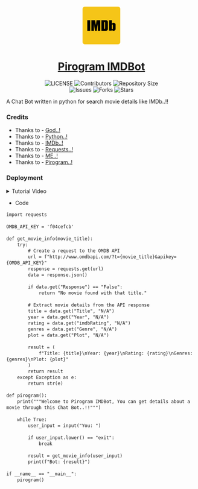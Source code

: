 <p align="center">
<img style="width:100px; height:100px;" src="IMDb Logo.png" alt="Pirogram-IMDBot Logo">
</p>

<h1 align="center">
<a href="https://github.com/MAXPy-IND/MAX-IMDBot">Pirogram IMDBot</a>
</h1>

<p align="center">
    <img src="https://img.shields.io/github/license/MAXPy-IND/Pirogram-IMDBot?style=for-the-badge&logo=appveyor" alt="LICENSE">
    <img src="https://img.shields.io/github/contributors/MAXPy-IND/Pirogram-IMDBot?style=for-the-badge&logo=appveyor" alt="Contributors">
    <img src="https://img.shields.io/github/repo-size/MAXPy-IND/Pirogram-IMDBot?style=for-the-badge&logo=appveyor" alt="Repository Size"> <br>
    <img src="https://img.shields.io/github/issues/MAXPy-IND/Pirogram-IMDBot?style=for-the-badge&logo=appveyor" alt="Issues">
    <img src="https://img.shields.io/github/forks/MAXPy-IND/Pirogram-IMDBot?style=for-the-badge&logo=appveyor" alt="Forks">
    <img src="https://img.shields.io/github/stars/MAXPy-IND/Pirogram-IMDBot?style=for-the-badge&logo=appveyor" alt="Stars">
</p>

A Chat Bot written in python for search movie details like IMDb..!!


### Credits

- Thanks to - [God..!](https://en.wikipedia.org/wiki/God)
- Thanks to - [Python..!](www.python.org)
- Thanks to - [IMDb..!](http://www.imdb.com/)
- Thanks to - [Requests..!](https://requests.readthedocs.io/0)
- Thanks to - [ME..!](https://github.com/MAXPy-IND)
- Thanks to - [Pirogram..!](https://tt.me/maxpy)


### Deployment

<details><summary>Tutorial Video</summary>
<p>
<br>
alt="Pirogram-IMDBot Logo">
</p>
</details>

- Code

```
import requests

OMDB_API_KEY = 'f04cefcb'

def get_movie_info(movie_title):
    try:
        # Create a request to the OMDB API
        url = f"http://www.omdbapi.com/?t={movie_title}&apikey={OMDB_API_KEY}"
        response = requests.get(url)
        data = response.json()

        if data.get("Response") == "False":
            return "No movie found with that title."

        # Extract movie details from the API response
        title = data.get("Title", "N/A")
        year = data.get("Year", "N/A")
        rating = data.get("imdbRating", "N/A")
        genres = data.get("Genre", "N/A")
        plot = data.get("Plot", "N/A")

        result = (
            f"Title: {title}\nYear: {year}\nRating: {rating}\nGenres: {genres}\nPlot: {plot}"
        )
        return result
    except Exception as e:
        return str(e)

def pirogram():
    print("""Welcome to Pirogram IMDBot, You can get details about a movie through this Chat Bot..!!""")

    while True:
        user_input = input("You: ")

        if user_input.lower() == "exit":
            break

        result = get_movie_info(user_input)
        print(f"Bot: {result}")

if __name__ == "__main__":
    pirogram()
```    


